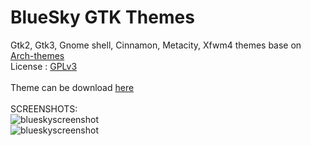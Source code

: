 # BlueSky GTK Themes
Gtk2, Gtk3, Gnome shell, Cinnamon, Metacity, Xfwm4 themes base on [Arch-themes](https://github.com/horst3180/arc-theme) </br>
License : [GPLv3](https://choosealicense.com/licenses/gpl-3.0/)</br></br>
Theme can be download [here](https://www.pling.com/p/1271140/)</br></br>
SCREENSHOTS:</br>
![blueskyscreenshot](https://i.ibb.co/TWZsD9F/bluesky-light-screenshot.png "bluesky screenshot")</br>
![blueskyscreenshot](https://i.ibb.co/hLyPstJ/bluesky-dark-screenshot.png "bluesky screenshot")</br>
